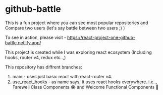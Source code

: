 # github-battle

This is a fun project where you can see most popular repositories and Compare two users (let's say battle between two users ;) )

To see in action, please visit - https://react-project-one-github-battle.netlify.app/

This project is created while I was exploring react ecosystem (Including hooks, router v4, redux etc..,)

This repository has diffrent branches:
1) main - uses just basic react with react-router v4.
2) use_react_hooks - as name says, it uses react hooks everywhere. i.e.., Farewell Class Components 😭  and Welcome Functional Components 👋 
